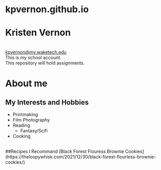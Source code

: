 # kpvernon.github.io
# Kristen Vernon
<br>kpvernon@my.waketech.edu
<br>This is my school account.
<br>This repository will hold assignments.
# About me
## My Interests and Hobbies
* Printmaking
* Film Photography
* Reading
  * Fantasy/Scifi
* Cooking
<br>
##Recipes I Recommand
[Black Forest Flouress Brownie Cookies](https://theloopywhisk.com/2021/12/30/black-forest-flourless-brownie-cookies/)
